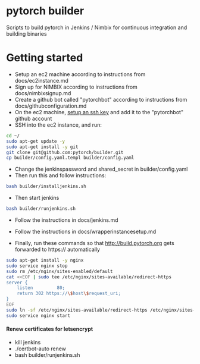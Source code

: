 # pytorch builder

Scripts to build pytorch in Jenkins / Nimbix for continuous integration and building binaries

# Getting started

* Setup an ec2 machine according to instructions from docs/ec2instance.md
* Sign up for NIMBIX  according to instructions from docs/nimbixsignup.md
* Create a github bot called "pytorchbot" according to instructions from docs/githubconfiguration.md
* On the ec2 machine, [setup an ssh key](https://help.github.com/articles/generating-an-ssh-key/) and add it to the "pytorchbot" github account
* SSH into the ec2 instance, and run:

```bash
cd ~/
sudo apt-get update -y
sudo apt-get install -y git
git clone git@github.com:pytorch/builder.git
cp builder/config.yaml.templ builder/config.yaml
```

* Change the jenkinspassword and shared_secret in builder/config.yaml
* Then run this and follow instructions:

```bash
bash builder/installjenkins.sh
```

* Then start jenkins

```bash
bash builder/runjenkins.sh
```

* Follow the instructions in docs/jenkins.md
* Follow the instructions in docs/wrapperinstancesetup.md

* Finally, run these commands so that http://build.pytorch.org gets forwarded to https:// automatically
```bash
sudo apt-get install -y nginx
sudo service nginx stop
sudo rm /etc/nginx/sites-enabled/default
cat <<EOF | sudo tee /etc/nginx/sites-available/redirect-https
server {
    listen         80;
	return 302 https://\$host\$request_uri;
}
EOF
sudo ln -sf /etc/nginx/sites-available/redirect-https /etc/nginx/sites-enabled/redirect-https
sudo service nginx start
```


#### Renew certificates for letsencrypt
- kill jenkins
- ./certbot-auto renew
- bash builder/runjenkins.sh
